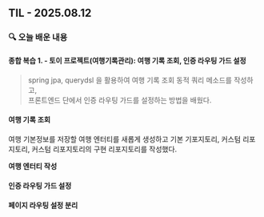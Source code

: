 ## TIL - 2025.08.12

### 🔍 오늘 배운 내용

#### 종합 복습 1. - 토이 프로젝트(여행기록관리): 여행 기록 조회, 인증 라우팅 가드 설정 

>  spring jpa, querydsl 을 활용하여 여행 기록 조회 동적 쿼리 메소드를 작성하고,   
프론트엔드 단에서 인증 라우팅 가드를 설정하는 방법을 배웠다.

#### 여행 기록 조회
여행 기본정보를 저장할 여행 엔터티를 새롭게 생성하고 기본 기포지토리, 커스텀 리포지토리, 커스텀 리포지토리의 구현 리포지토리를 작성했다.   

**여행 엔터티 작성**

#### 인증 라우팅 가드 설정

**페이지 라우팅 설정 분리**

